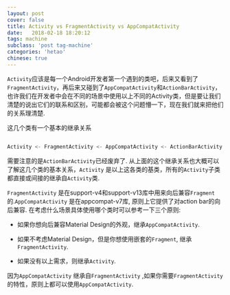 ```yaml
---
layout: post
cover: false
title: Activity vs FragmentActivity vs AppCompatActivity
date:   2018-02-18 18:20:12
tags: machine
subclass: 'post tag-machine'
categories: 'hetao'
chinese: true
---
```


`Activity`应该是每一个Android开发者第一个遇到的类吧，后来又看到了`FragmentActivity`，再后来又碰到了`AppCompatActivity`和`ActionBarActivity`，也许我们在开发者中会在不同的场景中使用以上不同的Activity类，但是要让我们清楚的说出它们的联系和区别，可能都会被这个问题懵一下，现在我们就来把他们的关系理清楚.

这几个类有一个基本的继承关系

```java

Activity <- FragmentActivity <- AppCompatActivity <- ActionBarActivity


```

需要注意的是`ActionBarActivity`已经废弃了. 从上面的这个继承关系也大概可以了解这几个类的基本关系，`Activity` 是以上这各类的基类，所有的`Activity`子类都直接或间接的继承自`Activity`类.

`FragmentActivity` 是在support-v4和support-v13库中用来向后兼容`Fragment`的.`AppCompatActivity` 是在appcompat-v7库, 原则上它提供了对action bar的向后兼容. 在考虑什么场景具体使用哪个类时可以参考一下三个原则:

* 如果你想向后兼容Material Design的外观，继承`AppCompatActivity`.

* 如果不考虑Material Design，但是你想使用嵌套的`Fragment`, 继承`FragmentActivity`.

* 如果没有以上需求，则继承`Activity`.

因为`AppCompatActivity` 继承自`FragmentActivity` ,如果你需要`FragmentActivity`的特性，原则上都可以使用`AppCompatActivity`.


